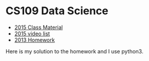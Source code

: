 # CS109 Data Science

- [2015 Class Material](http://cs109.github.io/2015/pages/videos.html)
- [2015 video list](https://matterhorn.dce.harvard.edu/engage/ui/index.html#/2016/01/14328)
- [2013 Homework](https://github.com/cs109/content)

Here is my solution to the homework and I use python3.